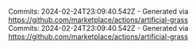 Commits: 2024-02-24T23:09:40.542Z - Generated via https://github.com/marketplace/actions/artificial-grass
<br>
Commits: 2024-02-24T23:09:40.542Z - Generated via https://github.com/marketplace/actions/artificial-grass
<br>
